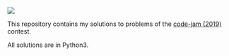 ![](https://github.com/stsewd/codejam-2019/workflows/CI/badge.svg)

This repository contains my solutions to problems of the [code-jam (2019)](https://www.devsucodejam.com/) contest.

All solutions are in Python3.
